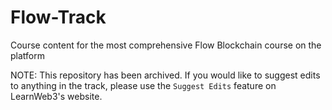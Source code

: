 # Flow-Track
Course content for the most comprehensive Flow Blockchain course on the platform

NOTE: This repository has been archived. If you would like to suggest edits to anything in the track, please use the `Suggest Edits` feature on LearnWeb3's website.
